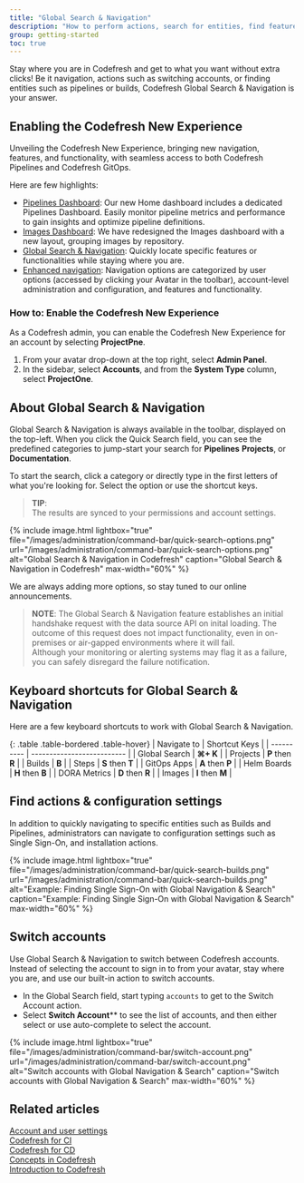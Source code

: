 ```yaml
---
title: "Global Search & Navigation"
description: "How to perform actions, search for entities, find features, and more with Global Search & Navigation"
group: getting-started
toc: true
---
```




Stay where you are in Codefresh and get to what you want without extra clicks! Be it navigation, actions such as switching accounts, or finding entities such as pipelines or builds, Codefresh Global Search & Navigation is your answer. 

## Enabling the Codefresh New Experience
Unveiling the Codefresh New Experience, bringing new navigation, features, and functionality, with seamless access to both Codefresh Pipelines and Codefresh GitOps.

Here are few highlights:  
* [Pipelines Dashboard]({{site.baseurl}}/docs/dashboards/home-dashboard/#pipelines-dashboard): Our new Home dashboard includes a dedicated Pipelines Dashboard. Easily monitor pipeline metrics and performance to gain insights and optimize pipeline definitions. 
* [Images Dashboard]({{site.baseurl}}/docs/dashboards/images/): We have redesigned the Images dashboard with a new layout, grouping images by repository. 
* [Global Search & Navigation](#about-global-universal-search--navigation): Quickly locate specific features or functionalities while staying where you are.
* [Enhanced navigation]({{site.baseurl}}/docs/new-codefresh/menu-navigation/): Navigation options are categorized by user options (accessed by clicking your Avatar in the toolbar), account-level administration and configuration, and features and functionality.


### How to: Enable the Codefresh New Experience
As a Codefresh admin, you can enable the Codefresh New Experience for an account by selecting **ProjectPne**.

1. From your avatar drop-down at the top right, select **Admin Panel**.
1. In the sidebar, select **Accounts**, and from the **System Type** column, select **ProjectOne**.



## About Global Search & Navigation

Global Search & Navigation is always available in the toolbar, displayed on the top-left.
When you click the Quick Search field, you can see the predefined categories to jump-start your search for **Pipelines** **Projects**, or **Documentation**. 

To start the search, click a category or directly type in the first letters of what you're looking for.
Select the option or use the shortcut keys.

>**TIP**:   
The results are synced to your permissions and account settings. 


 {% include 
image.html 
lightbox="true" 
file="/images/administration/command-bar/quick-search-options.png" 
url="/images/administration/command-bar/quick-search-options.png" 
alt="Global Search & Navigation in Codefresh" 
caption="Global Search & Navigation in Codefresh" 
max-width="60%" 
%}


We are always adding more options, so stay tuned to our online announcements.

>**NOTE**:
>The Global Search & Navigation feature establishes an initial handshake request with the data source API on inital loading. The outcome of this request does not impact functionality, even in on-premises or air-gapped environments where it will fail.  
>Although your monitoring or alerting systems may flag it as a failure, you can safely disregard the failure notification.

## Keyboard shortcuts for Global Search & Navigation

Here are a few keyboard shortcuts to work with Global Search & Navigation.

{: .table .table-bordered .table-hover}
| Navigate to              | Shortcut Keys               |
| ----------          |  -------------------------- |
| Global Search       | **⌘+ K**   |
| Projects            | **P** then **R** |
| Builds              | **B** |
| Steps               | **S** then **T** |
| GitOps Apps         | **A** then **P** |
| Helm Boards         | **H** then **B** |
| DORA Metrics         | **D** then **R** |
| Images               | **I** then **M** |
 

## Find actions & configuration settings
In addition to quickly navigating to specific entities such as Builds and Pipelines, administrators can navigate to configuration settings such as Single Sign-On, and installation actions.

{% include 
image.html 
lightbox="true" 
file="/images/administration/command-bar/quick-search-builds.png" 
url="/images/administration/command-bar/quick-search-builds.png" 
alt="Example: Finding Single Sign-On with Global Navigation & Search" 
caption="Example: Finding Single Sign-On with Global Navigation & Search" 
max-width="60%" 
%}

## Switch accounts
Use Global Search & Navigation to switch between Codefresh accounts. 
Instead of selecting the account to sign in to from your avatar, stay where you are, and use our built-in action to switch accounts.

* In the Global Search field, start typing `accounts` to get to the Switch Account action.
* Select **Switch Account**** to see the list of accounts, and then either select or use auto-complete to select the account.

 {% include 
image.html 
lightbox="true" 
file="/images/administration/command-bar/switch-account.png" 
url="/images/administration/command-bar/switch-account.png" 
alt="Switch accounts with Global Navigation & Search" 
caption="Switch accounts with Global Navigation & Search" 
max-width="60%" 
%}



## Related articles
[Account and user settings]({{site.baseurl}}/docs/administration/account-user-management)  
[Codefresh for CI]({{site.baseurl}}/docs/getting-started/ci-codefresh/)  
[Codefresh for CD]({{site.baseurl}}/docs/getting-started/cd-codefresh/)    
[Concepts in Codefresh]({{site.baseurl}}/docs/getting-started/concepts/)   
[Introduction to Codefresh]({{site.baseurl}}/docs/getting-started/intro-to-codefresh/)  